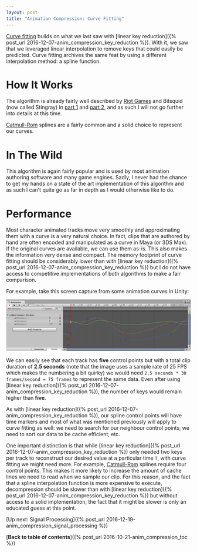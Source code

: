 ```yaml
---
layout: post
title: "Animation Compression: Curve Fitting"
---
```

[Curve fitting](https://en.wikipedia.org/wiki/Curve_fitting) builds on what we last saw with [linear key reduction]({% post_url 2016-12-07-anim_compression_key_reduction %}). With it, we saw that we leveraged linear interpolation to remove keys that could easily be predicted. Curve fitting archives the same feat by using a different interpolation method: a spline function.

# How It Works

The algorithm is already fairly well described by [Riot Games](https://engineering.riotgames.com/news/compressing-skeletal-animation-data) and Bitsquid (now called Stingray) in [part 1](http://bitsquid.blogspot.ca/2009/11/bitsquid-low-level-animation-system.html) and [part 2](http://bitsquid.blogspot.ca/2011/10/low-level-animation-part-2.html), and as such I will not go further into details at this time.

[Catmull-Rom](https://en.wikipedia.org/wiki/Cubic_Hermite_spline#Catmull.E2.80.93Rom_spline) splines are a fairly common and a solid choice to represent our curves.

# In The Wild

This algorithm is again fairly popular and is used by most animation authoring software and many game engines. Sadly, I never had the chance to get my hands on a state of the art implementation of this algorithm and as such I can’t quite go as far in depth as I would otherwise like to do.

# Performance

Most character animated tracks move very smoothly and approximating them with a curve is a very natural choice. In fact, clips that are authored by hand are often encoded and manipulated as a curve in Maya (or 3DS Max). If the original curves are available, we can use them as-is. This also makes the information very dense and compact. The memory footprint of curve fitting should be considerably lower than with [linear key reduction]({% post_url 2016-12-07-anim_compression_key_reduction %}) but I do not have access to competitive implementations of both algorithms to make a fair comparison.

For example, take this screen capture from some animation curves in Unity:

![Animation Curves](/public/unity_curves.jpg)

We can easily see that each track has **five** control points but with a total clip duration of **2.5 seconds** (note that the image uses a sample rate of 25 FPS which makes the numbering a bit quirky) we would need `2.5 seconds * 30 frames/second = 75 frames` to represent the same data. Even after using [linear key reduction]({% post_url 2016-12-07-anim_compression_key_reduction %}), the number of keys would remain higher than **five**.

As with [linear key reduction]({% post_url 2016-12-07-anim_compression_key_reduction %}), our spline control points will have time markers and most of what was mentioned previously will apply to curve fitting as well: we need to search for our neighbour control points, we need to sort our data to be cache efficient, etc.

One important distinction is that while [linear key reduction]({% post_url 2016-12-07-anim_compression_key_reduction %}) only needed two keys per track to reconstruct our desired value at a particular time `T`, with curve fitting we might need more. For example, [Catmull-Rom](https://en.wikipedia.org/wiki/Cubic_Hermite_spline#Catmull.E2.80.93Rom_spline) splines require four control points. This makes it more likely to increase the amount of cache lines we need to read when we sample our clip. For this reason, and the fact that a spline interpolation function is more expensive to execute, decompression should be slower than with [linear key reduction]({% post_url 2016-12-07-anim_compression_key_reduction %}) but without access to a solid implementation, the fact that it might be slower is only an educated guess at this point.

[Up next: Signal Processing]({% post_url 2016-12-19-anim_compression_signal_processing %})

[**Back to table of contents**]({% post_url 2016-10-21-anim_compression_toc %})

